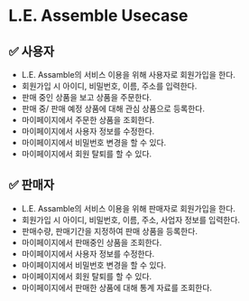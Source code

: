 # L.E. Assemble Usecase

## ✅ 사용자
- L.E. Assamble의 서비스 이용을 위해 사용자로 회원가입을 한다.
- 회원가입 시 아이디, 비밀번호, 이름, 주소를 입력한다.
- 판매 중인 상품을 보고 상품을 주문한다.
- 판매 중/ 판매 예정 상품에 대해 관심 상품으로 등록한다.
- 마이페이지에서 주문한 상품을 조회한다.
- 마이페이지에서 사용자 정보를 수정한다.
- 마이페이지에서 비밀번호 변경을 할 수 있다.
- 마이페이지에서 회원 탈퇴를 할 수 있다.

## ✅ 판매자
- L.E. Assamble의 서비스 이용을 위해 판매자로 회원가입을 한다.
- 회원가입 시 아이디, 비밀번호, 이름, 주소, 사업자 정보를 입력한다.
- 판매수량, 판매기간을 지정하여 판매 상품을 등록한다.
- 마이페이지에서 판매중인 상품을 조회한다.
- 마이페이지에서 사용자 정보를 수정한다.
- 마이페이지에서 비밀번호 변경을 할 수 있다.
- 마이페이지에서 회원 탈퇴를 할 수 있다.
- 마이페이지에서 판매한 상품에 대해 통계 자료를 조회한다.
